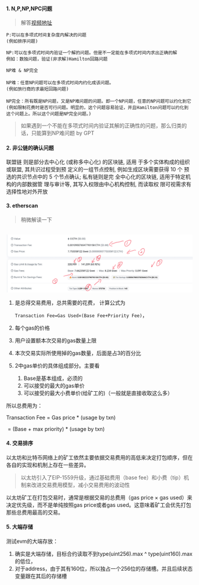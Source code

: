 







#### 1. N,P,NP,NPC问题

> 解答[视频地址](https://www.bilibili.com/video/BV1pF41127B3/?spm_id_from=333.337.search-card.all.click&vd_source=9259edb9c8692a0e4eb7785a35b3161f)

```
P:可以在多项式时间复杂度内解决的问题
(例如排序问题)
```



```
NP:可以在多项式时间内验证一个解的问题。但是不一定能在多项式时间内求出正确的解
例如：数独问题，验证(非求解)Hamilton回路问题
```



```
NP难 & NP完全

NP难：任意NP问题可以在多项式时间内约化成该问题。
(例如旅行商的求最短回路问题)

NP完全：所有既是NP问题，又是NP难问题的问题。即一个NP问题，任意的NP问题可以约化到它
(例如限制花费时是否可行问题。明显的，这个问题容易验证，并且Hamilton问题可以约化到这个问题上。所以这个问题是NP完全问题。)
```

> 如果遇到一个不能在多项式时间内验证其解的正确性的问题，那么归类的话，只能算到NP难问题 by GPT





#### 2. 非公链的确认问题



联盟链 则是部分去中心化 (或称多中心化) 的区块链, 适用 于多个实体构成的组织或联盟, 其共识过程受到预 定义的一组节点控制, 例如生成区块需要获得 10 个 预选的共识节点中的 5 个节点确认; 私有链则是完 全中心化的区块链, 适用于特定机构的内部数据管 理与审计等, 其写入权限由中心机构控制, 而读取权 限可视需求有选择性地对外开放





#### 3. etherscan

> 稍微解读一下

​	![](../img/block_s_113.png)



1. 是总得交易费用，总共需要的花费， 计算公式为

   `Transaction Fee=Gas Used×(Base Fee+Priority Fee)`，

2. 每个gas的价格

3. 用户设置额本次交易的gas数量上限

4. 本次交易实际所使用掉的gas数量，后面是占3的百分比

5. 2中gas单价的具体组成部分。主要看

   1. Base是基本组成，必须的
   2. 可以接受的最大的gas单价
   3. 可以接受的最大小费单价(给矿工的)（一般就是直接收取这么多）



所以总费用为：

Transaction Fee = Gas price * (usage by txn)

​							 = (Base + max priority) * (usage by txn)







#### 4. 交易排序



以太坊和比特币网络上的矿工依然主要依据交易费用的高低来决定打包顺序，但在各自的实现和机制上存在一些差异。

> 以太坊引入了EIP-1559升级，通过基础费用（base fee）和小费（tip）机制来改进交易费用模型，减小交易费用的波动性



以太坊矿工在打包交易时，通常是根据交易的总费用（gas price × gas used）来决定优先级，而不是单纯按照gas price或者gas used。这意味着矿工会优先打包那些总费用最高的交易。





#### 5. 大端存储

测试evm的大端存放：

1. 确实是大端存储，目标合约读取不到type(uint256).max ^ type(uint160).max的低位，
2. 对于address，由于其有160位，所以独占一个256位的存储槽。并且后续状态变量跟在其后的存储槽
